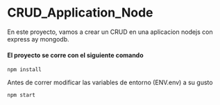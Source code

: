 # CRUD_Application_Node
En este proyecto, vamos a crear un CRUD en una aplicacion nodejs con express ay mongodb.

#### El proyecto se corre con el siguiente comando
```
npm install
```

Antes de correr modificar las variables de entorno (ENV.env) a su gusto 
```
npm start
```

